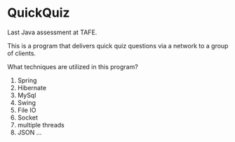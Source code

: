 # QuickQuiz
Last Java assessment at TAFE.

This is a program that delivers quick quiz questions via a network to a group of clients.

What techniques are utilized in this program?
1. Spring
2. Hibernate
3. MySql
4. Swing
5. File IO
6. Socket
7. multiple threads
8. JSON
...
